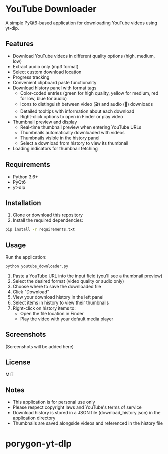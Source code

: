 # YouTube Downloader

A simple PyQt6-based application for downloading YouTube videos using yt-dlp.

## Features

- Download YouTube videos in different quality options (high, medium, low)
- Extract audio only (mp3 format)
- Select custom download location
- Progress tracking
- Convenient clipboard paste functionality
- Download history panel with format tags
  - Color-coded entries (green for high quality, yellow for medium, red for low, blue for audio)
  - Icons to distinguish between video (🎬) and audio (🎵) downloads
  - Detailed tooltips with information about each download
  - Right-click options to open in Finder or play video
- Thumbnail preview and display
  - Real-time thumbnail preview when entering YouTube URLs
  - Thumbnails automatically downloaded with videos
  - Thumbnails visible in the history panel
  - Select a download from history to view its thumbnail
- Loading indicators for thumbnail fetching

## Requirements

- Python 3.6+
- PyQt6
- yt-dlp

## Installation

1. Clone or download this repository
2. Install the required dependencies:

```bash
pip install -r requirements.txt
```

## Usage

Run the application:

```bash
python youtube_downloader.py
```

1. Paste a YouTube URL into the input field (you'll see a thumbnail preview)
2. Select the desired format (video quality or audio only)
3. Choose where to save the downloaded file
4. Click "Download"
5. View your download history in the left panel
6. Select items in history to view their thumbnails
7. Right-click on history items to:
   - Open the file location in Finder
   - Play the video with your default media player

## Screenshots

(Screenshots will be added here)

## License

MIT

## Notes

- This application is for personal use only
- Please respect copyright laws and YouTube's terms of service
- Download history is stored in a JSON file (download_history.json) in the application directory
- Thumbnails are saved alongside videos and referenced in the history file
# porygon-yt-dlp
